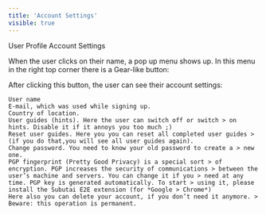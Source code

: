 ```yaml
---
title: 'Account Settings'
visible: true
---
```


User Profile Account Settings

When the user clicks on their name, a pop up menu shows up. In this menu in the right top corner there is a Gear-like button:

After clicking this button, the user can see their account settings:

    User name
    E-mail, which was used while signing up.
    Country of location.
    User guides (hints). Here the user can switch off or switch > on hints. Disable it if it annoys you too much ;)
    Reset user guides. Here you you can reset all completed user guides > (if you do that,you will see all user guides again).
    Change password. You need to know your old password to create a > new one.
    PGP fingerprint (Pretty Good Privacy) is a special sort > of encryption. PGP increases the security of communications > between the user’s machine and servers. You can change it if you > need at any time. PGP key is generated automatically. To start > using it, please install the Subutai E2E extension (for *Google > Chrome*)
    Here also you can delete your account, if you don’t need it anymore. > Beware: this operation is permanent.

